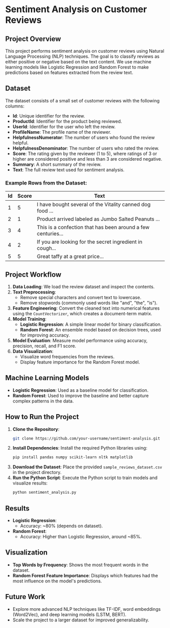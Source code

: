 
# Sentiment Analysis on Customer Reviews

## Project Overview
This project performs sentiment analysis on customer reviews using Natural Language Processing (NLP) techniques. The goal is to classify reviews as either positive or negative based on the text content. We use machine learning models like Logistic Regression and Random Forest to make predictions based on features extracted from the review text.

## Dataset
The dataset consists of a small set of customer reviews with the following columns:
- **Id**: Unique identifier for the review.
- **ProductId**: Identifier for the product being reviewed.
- **UserId**: Identifier for the user who left the review.
- **ProfileName**: The profile name of the reviewer.
- **HelpfulnessNumerator**: The number of users who found the review helpful.
- **HelpfulnessDenominator**: The number of users who rated the review.
- **Score**: The rating given by the reviewer (1 to 5), where ratings of 3 or higher are considered positive and less than 3 are considered negative.
- **Summary**: A short summary of the review.
- **Text**: The full review text used for sentiment analysis.

### Example Rows from the Dataset:
| Id  | Score | Text                                                       |
| --- | ----- | ----------------------------------------------------------- |
| 1   | 5     | I have bought several of the Vitality canned dog food ...    |
| 2   | 1     | Product arrived labeled as Jumbo Salted Peanuts ...          |
| 3   | 4     | This is a confection that has been around a few centuries... |
| 4   | 2     | If you are looking for the secret ingredient in cough...     |
| 5   | 5     | Great taffy at a great price...                              |

## Project Workflow
1. **Data Loading**: We load the review dataset and inspect the contents.
2. **Text Preprocessing**:
   - Remove special characters and convert text to lowercase.
   - Remove stopwords (commonly used words like "and", "the", "is").
3. **Feature Engineering**: Convert the cleaned text into numerical features using the `CountVectorizer`, which creates a document-term matrix.
4. **Model Training**:
   - **Logistic Regression**: A simple linear model for binary classification.
   - **Random Forest**: An ensemble model based on decision trees, used for improving accuracy.
5. **Model Evaluation**: Measure model performance using accuracy, precision, recall, and F1 score.
6. **Data Visualization**: 
   - Visualize word frequencies from the reviews.
   - Display feature importance for the Random Forest model.

## Machine Learning Models
- **Logistic Regression**: Used as a baseline model for classification.
- **Random Forest**: Used to improve the baseline and better capture complex patterns in the data.

## How to Run the Project
1. **Clone the Repository**:
   ```bash
   git clone https://github.com/your-username/sentiment-analysis.git
   ```
2. **Install Dependencies**:
   Install the required Python libraries using:
   ```bash
   pip install pandas numpy scikit-learn nltk matplotlib
   ```
3. **Download the Dataset**:
   Place the provided `sample_reviews_dataset.csv` in the project directory.
4. **Run the Python Script**:
   Execute the Python script to train models and visualize results:
   ```bash
   python sentiment_analysis.py
   ```

## Results
- **Logistic Regression**:
  - Accuracy: ~80% (depends on dataset).
- **Random Forest**:
  - Accuracy: Higher than Logistic Regression, around ~85%.

## Visualization
- **Top Words by Frequency**: Shows the most frequent words in the dataset.
- **Random Forest Feature Importance**: Displays which features had the most influence on the model's predictions.

## Future Work
- Explore more advanced NLP techniques like TF-IDF, word embeddings (Word2Vec), and deep learning models (LSTM, BERT).
- Scale the project to a larger dataset for improved generalizability.
